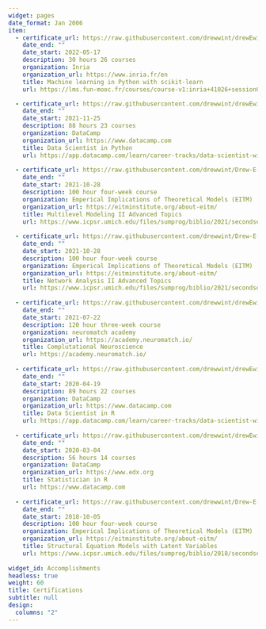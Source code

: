 ```yaml
---
widget: pages
date_format: Jan 2006
item:
  - certificate_url: https://raw.githubusercontent.com/drewwint/drewEwinters.site/master/static/uploads/ML_scikitlearn_DWinters_2022.pdf
    date_end: ""
    date_start: 2022-05-17 
    description: 30 hours 26 courses
    organization: Inria
    organization_url: https://www.inria.fr/en
    title: Machine learning in Python with scikit-learn
    url: https://lms.fun-mooc.fr/courses/course-v1:inria+41026+session02/info

  - certificate_url: https://raw.githubusercontent.com/drewwint/drewEwinters.site/master/static/uploads/11_22_21_DataCamp_Python_data_scientist.pdf
    date_end: ""
    date_start: 2021-11-25
    description: 88 hours 23 courses
    organization: DataCamp
    organization_url: https://www.datacamp.com
    title: Data Scientist in Python
    url: https://app.datacamp.com/learn/career-tracks/data-scientist-with-python?version=5
    
  - certificate_url: https://raw.githubusercontent.com/drewwint/Drew-E-Winters.site/master/static/uploads/EITM%20certificatoin%20MLM%20and%20network%20analysis.pdf
    date_end: ""
    date_start: 2021-10-28
    description: 100 hour four-week course
    organization: Emperical Implications of Theoretical Models (EITM)
    organization_url: https://eitminstitute.org/about-eitm/
    title: Multilevel Modeling II Advanced Topics
    url: https://www.icpsr.umich.edu/files/sumprog/biblio/2021/secondsession/Poe--Multilevel%20Models%20II.pdf
    
  - certificate_url: https://raw.githubusercontent.com/drewwint/Drew-E-Winters.site/master/static/uploads/EITM%20certificatoin%20MLM%20and%20network%20analysis.pdf
    date_end: ""
    date_start: 2021-10-28
    description: 100 hour four-week course
    organization: Emperical Implications of Theoretical Models (EITM)
    organization_url: https://eitminstitute.org/about-eitm/
    title: Network Analysis II Advanced Topics
    url: https://www.icpsr.umich.edu/files/sumprog/biblio/2021/secondsession/Chyzh--Network%20Analysis%20II.pdf
    
  - certificate_url: https://raw.githubusercontent.com/drewwint/drewEwinters.site/master/static/uploads/Neuromatch_2021.pdf
    date_end: ""
    date_start: 2021-07-22
    description: 120 hour three-week course
    organization: neuromatch academy
    organization_url: https://academy.neuromatch.io/
    title: Complutational Neuroscience
    url: https://academy.neuromatch.io/
    
  - certificate_url: https://raw.githubusercontent.com/drewwint/drewEwinters.site/master/static/uploads/2020_4_18%20DataCamp%20Data%20scientist.pdf
    date_end: ""
    date_start: 2020-04-19
    description: 89 hours 22 courses
    organization: DataCamp
    organization_url: https://www.datacamp.com
    title: Data Scientist in R
    url: https://app.datacamp.com/learn/career-tracks/data-scientist-with-r?version=3
    
  - certificate_url: https://raw.githubusercontent.com/drewwint/drewEwinters.site/master/static/uploads/2020_3_4_%20DataCamp_statistician%20using%20R.pdf
    date_end: ""
    date_start: 2020-03-04
    description: 56 hours 14 courses
    organization: DataCamp
    organization_url: https://www.edx.org
    title: Statistician in R
    url: https://www.datacamp.com
    
  - certificate_url: https://raw.githubusercontent.com/drewwint/Drew-E-Winters.site/master/static/uploads/EITM%20certification%20in%20SEM.pdf
    date_end: ""
    date_start: 2018-10-05
    description: 100 hour four-week course
    organization: Emperical Implications of Theoretical Models (EITM)
    organization_url: https://eitminstitute.org/about-eitm/
    title: Structural Equation Models with Latent Variables
    url: https://www.icpsr.umich.edu/files/sumprog/biblio/2018/secondsession/Structural%20Equation%20Models%20with%20Latent%20Variables%202018%20-%20Douglas%20Baer.pdf
    
widget_id: Accomplishments
headless: true
weight: 60
title: Certifications
subtitle: null
design:
  columns: "2"
---
```

